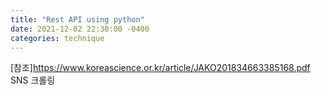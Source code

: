 ```yaml
---
title: "Rest API using python"
date: 2021-12-02 22:30:00 -0400
categories: technique
---
```


[참조]<https://www.koreascience.or.kr/article/JAKO201834663385168.pdf>
SNS 크롤링
